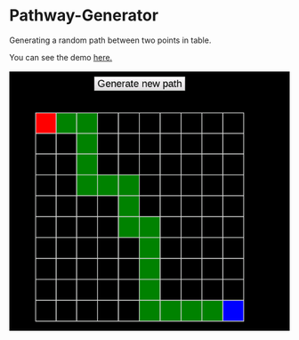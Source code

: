 # Pathway-Generator
Generating a random path between two points in table.

You can see the demo <a href='https://itsmepvr.github.io/path-generator/'>here.</a><br><br>
<img src='img.png' />
